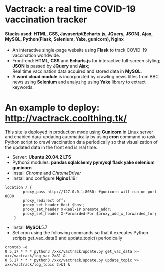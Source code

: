 # Vactrack: a real time COVID-19 vaccination tracker

#### Stacks used: HTML, CSS, Javascript(Echarts.js, JQuery, JSON), Ajax, MySQL, Python(Flask, Selenium, Yake, gunicorn), Nginx
* An interactive single-page website using **Flask** to track COVID-19 vaccination worldwide.
* Front-end: **HTML**, **CSS** and **Echarts.js** for interactive full-screen styling;  
**JSON** is passed by **JQuery** and **Ajax**;  
Real time vaccination data acquired and stored data in **MySQL**.  
* A **word cloud module** is incorporated by crawling news titles from BBC news using **Selenium** and analyzing using **Yake** library to extract keywords.

# An example to deploy: http://vactrack.coolthing.tk/  
This site is deployed in production mode using **Gunicorn** in Linux server and enabled data-updating automatically by using **cron** command to task Python script to crawl vaccination data periodically so that visualization of the updated data in the front end is real time.
- Server: **Ubuntu 20.04.2 LTS**
- Python3 modules: **pandas sqlalchemy pymysql flask yake selenium gunicorn**
- Install *Chrome* and *ChromeDriver*
- Install and configure **Nginx**1.19: 
```
location / {
        proxy_pass http://127.0.0.1:8080; #gunicorn will run on port 8080
        proxy_redirect off;
        proxy_set_header Host $host;
        proxy_set_header X-Real-IP $remote_addr;
        proxy_set_header X-Forwarded-For $proxy_add_x_forwarded_for;
    }
```
- Install **MySQL**5.7
- Set cron using the following commands so that it executes Python scripts get_vac_data() and update_topic() periodically
```
crontab -e
0 5,17 * * * python3 /xxx/vactrack/update.py get_vac_data >> xxx/vactrack/log_vac 2>&1 &
0 5,17 * * * python3 /xxx/vactrack/update.py update_topic >> xxx/vactrack/log_topic 2>&1 &
```
